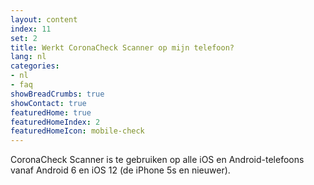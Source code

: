 ```yaml
---
layout: content
index: 11
set: 2
title: Werkt CoronaCheck Scanner op mijn telefoon? 
lang: nl
categories:
- nl
- faq
showBreadCrumbs: true
showContact: true
featuredHome: true
featuredHomeIndex: 2
featuredHomeIcon: mobile-check
---
```

CoronaCheck Scanner is te gebruiken op alle iOS en Android-telefoons vanaf Android 6 en iOS 12 (de iPhone 5s en nieuwer). 
